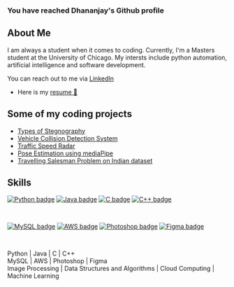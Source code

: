 ### You have reached Dhananjay's Github profile

## About Me
I am always a student when it comes to coding. Currently, I'm a Masters student at the University of Chicago. My intersts include python automation, artificial intelligence and software development.

You can reach out to me via <a href = 'https://www.linkedin.com/in/dhananjay-sunil-menon/'> LinkedIn<a>

- Here is my <a href = 'https://github.com/dhananjaymenon/dhananjaymenon/blob/main/resume/Dhananjay%20CV%20github.pdf'> resume 📄<a>

## Some of my coding projects
- <a href = 'https://github.com/dhananjaymenon/Steganography'>Types of Stegnography <a>
- <a href = 'https://github.com/dhananjaymenon/Vehicle-Collision-Detection-System'>Vehicle Collision Detection System <a>
- <a href = 'https://github.com/dhananjaymenon/SpeedRadar-OpenCV-'>Traffic Speed Radar <a>
- <a href = 'https://github.com/dhananjaymenon/Advanced-Security-Camera-System-Software'>Pose Estimation using mediaPipe <a>
- <a href = 'https://github.com/dhananjaymenon/EV-Charging-Network-Planner'>Travelling Salesman Problem on Indian dataset <a>


## Skills

<!-- 
Badges
To find badges, go to https://github.com/Ileriayo/markdown-badges 
-->

<a href="#"><img src="https://img.shields.io/badge/python-3670A0?style=for-the-badge&logo=python&logoColor=ffdd54" alt="Python badge"></a>
<a href="#"><img src="https://img.shields.io/badge/java-%23ED8B00.svg?style=for-the-badge&logo=openjdk&logoColor=white" alt="Java badge"></a>
<a href="#"><img src="https://img.shields.io/badge/c-%2300599C.svg?style=for-the-badge&logo=c&logoColor=white" alt="C badge"></a>
<a href="#"><img src="https://img.shields.io/badge/c++-%2300599C.svg?style=for-the-badge&logo=c%2B%2B&logoColor=white" alt="C++ badge"></a>

<br>

<a href="#"><img src="https://img.shields.io/badge/mysql-%2300f.svg?style=for-the-badge&logo=mysql&logoColor=white" alt="MySQL badge"></a>
<a href="#"><img src="https://img.shields.io/badge/AWS-%23FF9900.svg?style=for-the-badge&logo=amazon-aws&logoColor=white" alt="AWS badge"></a>
<a href="#"><img src="https://img.shields.io/badge/adobe%20photoshop-%2331A8FF.svg?style=for-the-badge&logo=adobe%20photoshop&logoColor=white" alt="Photoshop badge"></a>
<a href="#"><img src="https://img.shields.io/badge/figma-%23F24E1E.svg?style=for-the-badge&logo=figma&logoColor=white" alt="Figma badge"></a>

<br>


Python | Java | C | C++ <br>
MySQL | AWS | Photoshop | Figma <br>
Image Processing | Data Structures and Algorithms | Cloud Computing | Machine Learning

<!-- 
## Extracurriculars
Do check out my youtube channel!
-->

<!-- 
YouTube badge with subscriber count - https://github.com/DenverCoder1/github-readme-youtube-stats#subscribers-badge
-->






<!--
**dhananjaymenon/dhananjaymenon** is a ✨ _special_ ✨ repository because its `README.md` (this file) appears on your GitHub profile.

Here are some ideas to get you started:

- 🔭 I’m currently working on ...
- 🌱 I’m currently learning ...
- 👯 I’m looking to collaborate on ...
- 🤔 I’m looking for help with ...
- 💬 Ask me about ...
- 📫 How to reach me: ...
- 😄 Pronouns: ...
- ⚡ Fun fact: ...
-->


